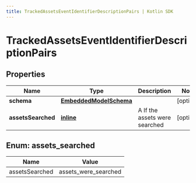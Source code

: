 ```yaml
---
title: TrackedAssetsEventIdentifierDescriptionPairs | Kotlin SDK
---
```



# TrackedAssetsEventIdentifierDescriptionPairs

## Properties
Name | Type | Description | Notes
------------ | ------------- | ------------- | -------------
**schema** | [**EmbeddedModelSchema**](EmbeddedModelSchema) |  |  [optional]
**assetsSearched** | [**inline**](#assetssearched) | A If the assets were searched |  [optional]


<a id="AssetsSearched"></a>
## Enum: assets_searched
Name | Value
---- | -----
assetsSearched | assets_were_searched



